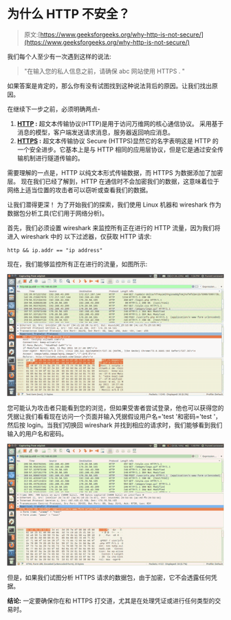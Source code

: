 # 为什么 HTTP 不安全？

> 原文:[https://www.geeksforgeeks.org/why-http-is-not-secure/](https://www.geeksforgeeks.org/why-http-is-not-secure/)

我们每个人至少有一次遇到这样的说法:

> "在输入您的私人信息之前，请确保 abc 网站使用 HTTPS . "

如果答案是肯定的，那么你有没有试图找到这种说法背后的原因。让我们找出原因。

在继续下一步之前，必须明确两点-

1.  **[HTTP](https://www.geeksforgeeks.org/http-non-persistent-persistent-connection/) :**
    超文本传输协议(HTTP)是用于访问万维网的核心通信协议。
    采用基于消息的模型，客户端发送请求消息，服务器返回响应消息。
2.  **[HTTPS](https://www.geeksforgeeks.org/https-full-form/) :**
    超文本传输协议 Secure (HTTPS)显然它的名字表明这是 HTTP 的一个安全进步。它基本上是与 HTTP 相同的应用层协议，但是它是通过安全传输机制进行隧道传输的。

需要理解的一点是，HTTP 以纯文本形式传输数据，而 HTTPS 为数据添加了加密层。
现在我们已经了解到，HTTP 在通信时不会加密我们的数据，这意味着位于网络上适当位置的攻击者可以窃听或查看我们的数据。

让我们潜得更深！
为了开始我们的探索，我们使用 Linux 机器和 wireshark 作为数据包分析工具(它们用于网络分析)。

首先，我们必须设置 wireshark 来监控所有正在进行的 HTTP 流量，因为我们将进入 wireshark 中的
以下过滤器，仅获取 HTTP 请求:

```
http && ip.addr == "ip address" 
```

现在，我们能够监控所有正在进行的流量，如图所示:

![](img/092d502f3026990256953b9bee6805b1.png)

您可能认为攻击者只能看到您的浏览，但如果受害者尝试登录，他也可以获得您的凭据让我们看看现在访问一个页面并输入凭据假设用户名='test '和密码='test '，然后按 login。当我们切换回 wireshark 并找到相应的请求时，我们能够看到我们输入的用户名和密码。

![](img/d8be39ac4e2d0f2888f43c6deb07be26.png)

但是，如果我们试图分析 HTTPS 请求的数据包，由于加密，它不会透露任何凭据。

**结论:**
一定要确保你在和 HTTPS 打交道，尤其是在处理凭证或进行任何类型的交易时。